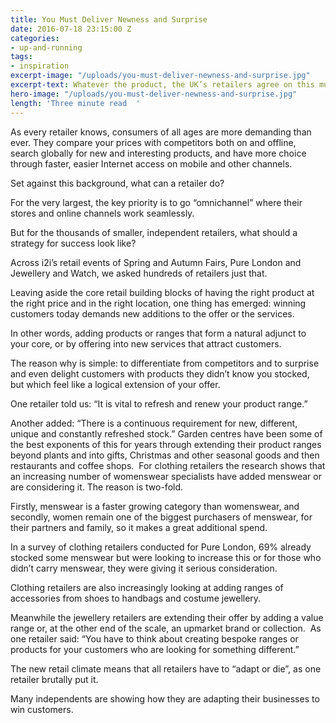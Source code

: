 ```yaml
---
title: You Must Deliver Newness and Surprise
date: 2016-07-18 23:15:00 Z
categories:
- up-and-running
tags:
- inspiration
excerpt-image: "/uploads/you-must-deliver-newness-and-surprise.jpg"
excerpt-text: Whatever the product, the UK’s retailers agree on this must-do action
hero-image: "/uploads/you-must-deliver-newness-and-surprise.jpg"
length: 'Three minute read  '
---
```


As every retailer knows, consumers of all ages are more demanding than ever. They compare your prices with competitors both on and offline, search globally for new and interesting products, and have more choice through faster, easier Internet access on mobile and other channels.

Set against this background, what can a retailer do?

For the very largest, the key priority is to go “omnichannel” where their stores and online channels work seamlessly.

But for the thousands of smaller, independent retailers, what should a strategy for success look like?

Across i2i’s retail events of Spring and Autumn Fairs, Pure London and Jewellery and Watch, we asked hundreds of retailers just that. 

Leaving aside the core retail building blocks of having the right product at the right price and in the right location, one thing has emerged: winning customers today demands new additions to the offer or the services. 

In other words, adding products or ranges that form a natural adjunct to your core, or by offering into new services that attract customers.

The reason why is simple: to differentiate from competitors and to surprise and even delight customers with products they didn’t know you stocked, but which feel like a logical extension of your offer. 

One retailer told us: “It is vital to refresh and renew your product range.” 

Another added: “There is a continuous requirement for new, different, unique and constantly refreshed stock.”
Garden centres have been some of the best exponents of this for years through extending their product ranges beyond plants and into gifts, Christmas and other seasonal goods and then restaurants and coffee shops.  For clothing retailers the research shows that an increasing number of womenswear specialists have added menswear or are considering it. The reason is two-fold. 

Firstly, menswear is a faster growing category than womenswear, and secondly, women remain one of the biggest purchasers of menswear, for their partners and family, so it makes a great additional spend. 

In a survey of clothing retailers conducted for Pure London, 69% already stocked some menswear but were looking to increase this or for those who didn’t carry menswear, they were giving it serious consideration.

Clothing retailers are also increasingly looking at adding ranges of accessories from shoes to handbags and costume jewellery.

Meanwhile the jewellery retailers are extending their offer by adding a value range or, at the other end of the scale, an upmarket brand or collection.  As one retailer said: “You have to think about creating bespoke ranges or products for your customers who are looking for something different.”

The new retail climate means that all retailers have to “adapt or die”, as one retailer brutally put it.

Many independents are showing how they are adapting their businesses to win customers.